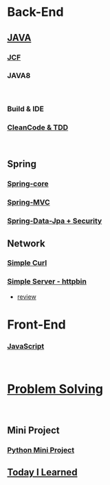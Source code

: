 # Back-End

## [JAVA](https://github.com/Com-Sun/study-java)

### [JCF](https://github.com/Com-Sun/ThinkDataStructures)

### JAVA8

<br>

### Build & IDE

### [CleanCode & TDD](https://github.com/Com-Sun/exam-cleancode-tdd)

<br>

## Spring

### [Spring-core](https://github.com/Com-Sun/spring-exam)
### [Spring-MVC](https://github.com/Com-Sun/mybatis_board)
### [Spring-Data-Jpa + Security](https://github.com/Com-Sun/board-jpa)

## Network

### [Simple Curl](https://github.com/Com-Sun/mycurl)
### [Simple Server - httpbin](https://github.com/Com-Sun/myserver)
- [review](./til/2022/04/04_23.md)

# Front-End

### [JavaScript](/Front-End/study-javascript/README.md)



<br>

# [Problem Solving](https://github.com/Com-Sun/problem-solving)


<br>

## Mini Project

### [Python Mini Project](https://github.com/Com-Sun/python-mini-project)

## [Today I Learned](./til)